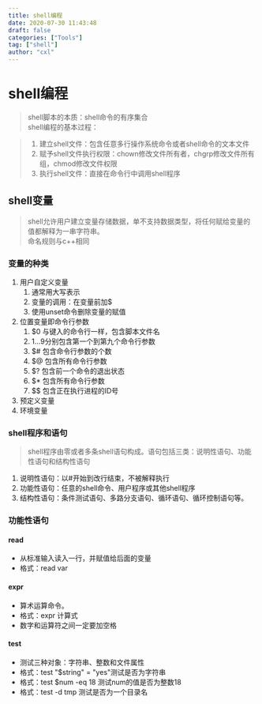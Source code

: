 ```yaml
---
title: shell编程
date: 2020-07-30 11:43:48
draft: false
categories: ["Tools"]
tag: ["shell"]
author: "cxl"
---
```


# shell编程

> shell脚本的本质：shell命令的有序集合  
> shell编程的基本过程：  

>1. 建立shell文件：包含任意多行操作系统命令或者shell命令的文本文件
>2. 赋予shell文件执行权限：chown修改文件所有者，chgrp修改文件所有组，chmod修改文件权限
>3. 执行shell文件：直接在命令行中调用shell程序

## shell变量
> shell允许用户建立变量存储数据，单不支持数据类型，将任何赋给变量的值都解释为一串字符串。  
> 命名规则与c++相同

### 变量的种类
1. 用户自定义变量
	1. 通常用大写表示
	2. 变量的调用：在变量前加$
	3. 使用unset命令删除变量的赋值
2. 位置变量即命令行参数
	1. $0 与键入的命令行一样，包含脚本文件名
	2. $1...$9分别包含第一个到第九个命令行参数
	3. $# 包含命令行参数的个数
	4. $@ 包含所有命令行参数
	5. $? 包含前一个命令的退出状态
	6. $* 包含所有命令行参数
	7. $$ 包含正在执行进程的ID号
3. 预定义变量
4. 环境变量

### shell程序和语句
> shell程序由零或者多条shell语句构成。语句包括三类：说明性语句、功能性语句和结构性语句

1. 说明性语句：以#开始到改行结束，不被解释执行
2. 功能性语句：任意的shell命令、用户程序或其他shell程序
3. 结构性语句：条件测试语句、多路分支语句、循环语句、循环控制语句等。

### 功能性语句
#### read
* 从标准输入读入一行，并赋值给后面的变量
* 格式：read var

#### expr
* 算术运算命令。
* 格式：expr 计算式
* 数字和运算符之间一定要加空格

#### test
* 测试三种对象：字符串、整数和文件属性
* 格式：test "$string" = "yes"测试是否为字符串
* 格式：test $num -eq 18 测试num的值是否为整数18
* 格式：test -d tmp 测试是否为一个目录名
